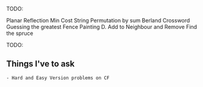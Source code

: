 TODO:
<!-- Maximum Width -->
<!-- Genius Gambit -->
Planar Reflection
Min Cost String
Permutation by sum
Berland Crossword
Guessing the greatest
Fence Painting
D. Add to Neighbour and Remove
Find the spruce
<!-- Accidental victory -->


TODO:
## Things I've to ask
    - Hard and Easy Version problems on CF